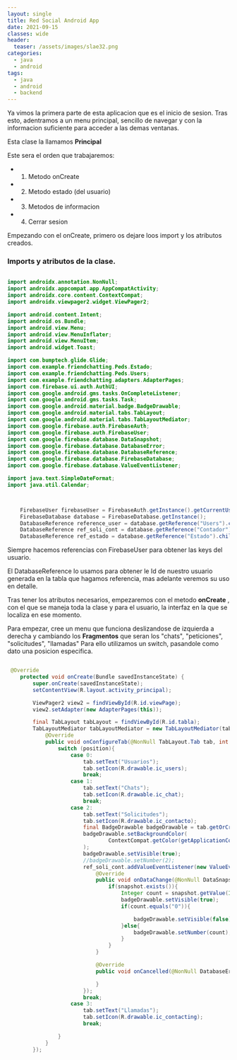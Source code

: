 ```yaml
---
layout: single
title: Red Social Android App
date: 2021-09-15
classes: wide
header:
  teaser: /assets/images/slae32.png
categories:
  - java
  - android
tags:
  - java
  - android
  - backend
---
```


Ya vimos la primera parte de esta aplicacion que es el inicio de sesion. Tras esto, adentramos a un menu principal, sencillo de navegar y con la informacion suficiente para acceder a las demas ventanas.


Esta clase la llamamos **Principal** 

Este sera el orden que trabajaremos:

- 1. Metodo onCreate
- 2. Metodo estado (del usuario)
- 3. Metodos de informacion 
- 4. Cerrar sesion


Empezando con el onCreate, primero os dejare loos import y los atributos creados.


### Imports y atributos de la clase.

```java

import androidx.annotation.NonNull;
import androidx.appcompat.app.AppCompatActivity;
import androidx.core.content.ContextCompat;
import androidx.viewpager2.widget.ViewPager2;

import android.content.Intent;
import android.os.Bundle;
import android.view.Menu;
import android.view.MenuInflater;
import android.view.MenuItem;
import android.widget.Toast;

import com.bumptech.glide.Glide;
import com.example.friendchatting.Peds.Estado;
import com.example.friendchatting.Peds.Users;
import com.example.friendchatting.adapters.AdapterPages;
import com.firebase.ui.auth.AuthUI;
import com.google.android.gms.tasks.OnCompleteListener;
import com.google.android.gms.tasks.Task;
import com.google.android.material.badge.BadgeDrawable;
import com.google.android.material.tabs.TabLayout;
import com.google.android.material.tabs.TabLayoutMediator;
import com.google.firebase.auth.FirebaseAuth;
import com.google.firebase.auth.FirebaseUser;
import com.google.firebase.database.DataSnapshot;
import com.google.firebase.database.DatabaseError;
import com.google.firebase.database.DatabaseReference;
import com.google.firebase.database.FirebaseDatabase;
import com.google.firebase.database.ValueEventListener;

import java.text.SimpleDateFormat;
import java.util.Calendar;



    FirebaseUser firebaseUser = FirebaseAuth.getInstance().getCurrentUser();
    FirebaseDatabase database = FirebaseDatabase.getInstance();
    DatabaseReference reference_user = database.getReference("Users").child(firebaseUser.getUid());
    DatabaseReference ref_soli_cont = database.getReference("Contador").child(firebaseUser.getUid());
    DatabaseReference ref_estado = database.getReference("Estado").child(firebaseUser.getUid());


```


Siempre hacemos referencias con FirebaseUser para obtener las keys del usuario. 

El DatabaseReference lo usamos para obtener le Id de nuestro usuario generada en la tabla que hagamos referencia, mas adelante veremos su uso en detalle.


Tras tener los atributos necesarios, empezaremos con el metodo **onCreate** , con el que se maneja toda la clase y para el usuario, la interfaz en la que se localiza en ese momento.

Para empezar, cree un menu que funciona deslizandose de izquierda a derecha y cambiando los **Fragmentos** que seran los "chats", "peticiones", "solicitudes", "llamadas"
Para ello utilizamos un switch, pasandole como dato una posicion especifica.

```java

 @Override
    protected void onCreate(Bundle savedInstanceState) {
        super.onCreate(savedInstanceState);
        setContentView(R.layout.activity_principal);

        ViewPager2 view2 = findViewById(R.id.viewPage);
        view2.setAdapter(new AdapterPages(this));

        final TabLayout tabLayout = findViewById(R.id.tabla);
        TabLayoutMediator tabLayoutMediator = new TabLayoutMediator(tabLayout, view2, new TabLayoutMediator.TabConfigurationStrategy() {
            @Override
            public void onConfigureTab(@NonNull TabLayout.Tab tab, int position) {
                switch (position){
                    case 0:
                        tab.setText("Usuarios");
                        tab.setIcon(R.drawable.ic_users);
                        break;
                    case 1:
                        tab.setText("Chats");
                        tab.setIcon(R.drawable.ic_chat);
                        break;
                    case 2:
                        tab.setText("Solicitudes");
                        tab.setIcon(R.drawable.ic_contacto);
                        final BadgeDrawable badgeDrawable = tab.getOrCreateBadge();
                        badgeDrawable.setBackgroundColor(
                                ContextCompat.getColor(getApplicationContext(), R.color.colorAccent)
                        );
                        badgeDrawable.setVisible(true);
                        //badgeDrawable.setNumber(2);
                        ref_soli_cont.addValueEventListener(new ValueEventListener() {
                            @Override
                            public void onDataChange(@NonNull DataSnapshot snapshot) {
                                if(snapshot.exists()){
                                    Integer count = snapshot.getValue(Integer.class);
                                    badgeDrawable.setVisible(true);
                                    if(count.equals("0")){

                                        badgeDrawable.setVisible(false);
                                    }else{
                                        badgeDrawable.setNumber(count);
                                    }
                                }
                            }

                            @Override
                            public void onCancelled(@NonNull DatabaseError error) {

                            }
                        });
                        break;
                    case 3:
                        tab.setText("Llamadas");
                        tab.setIcon(R.drawable.ic_contacting);
                        break;

                }
            }
        });

```
